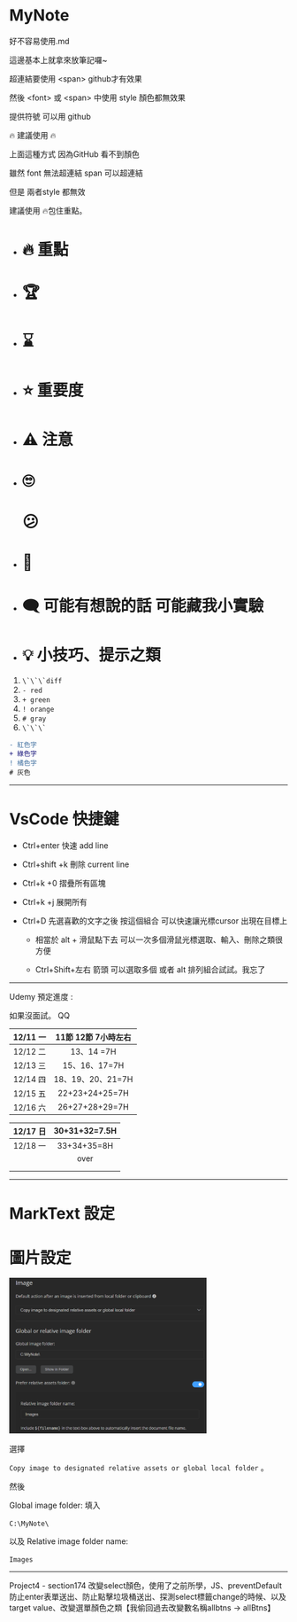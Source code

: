 # MyNote

好不容易使用.md

這邊基本上就拿來放筆記囉~

超連結要使用 \<span>  github才有效果

然後 \<font> 或 \<span> 中使用 style 顏色都無效果

提供符號 可以用 github

🔥 建議使用 🔥

上面這種方式 因為GitHub 看不到顏色

雖然 font 無法超連結 span 可以超連結

但是 兩者style 都無效

建議使用 🔥包住重點。

- # 🔥 重點

- # 🏆

- # ⌛

- # ⭐ 重要度

- # ⚠️ 注意

- # 🙄
  
  ### 
  
  # 😕

- # 🍉

- # 🗨 可能有想說的話 可能藏我小實驗

- # 💡 小技巧、提示之類
1. ``\`\`\`diff``
2. `- red`
3. `+ green`
4. `! orange`
5. `# gray`
6. `` \`\`\` ``

```diff
- 紅色字
+ 綠色字
! 橘色字
# 灰色
```

---

# VsCode 快捷鍵

- Ctrl+enter 快速 add line

- Ctrl+shift +k 刪除 current line

- Ctrl+k +0  摺疊所有區塊

- Ctrl+k +j   展開所有

- Ctrl+D 先選喜歡的文字之後 按這個組合 可以快速讓光標cursor 出現在目標上
  
  - 相當於 alt + 滑鼠點下去 可以一次多個滑鼠光標選取、輸入、刪除之類很方便
  
  - Ctrl+Shift+左右 箭頭 可以選取多個 或者 alt 排列組合試試。我忘了

---

Udemy 預定進度 :

如果沒面試。 QQ

| 12/11 一 | 11節 12節 7小時左右  |
|:-------:|:--------------:|
| 12/12 二 | 13、14 =7H      |
| 12/13 三 | 15、16、17=7H    |
| 12/14 四 | 18、19、20、21=7H |
| 12/15 五 | 22+23+24+25=7H |
| 12/16 六 | 26+27+28+29=7H |

| 12/17 日 | 30+31+32=7.5H |
|:-------:|:-------------:|
| 12/18 一 | 33+34+35=8H   |
|         | over          |
|         |               |
|         |               |

---

# MarkText 設定

# 圖片設定

<img src="Images/2023-12-13-17-14-05-image.png" title="" alt="" width="357">

選擇

`Copy image to designated relative assets or global local folder` 。

然後

Global image folder: 填入

`C:\MyNote\`

以及 Relative image folder name:

`Images`

---

Project4 - section174 改變select顏色，使用了之前所學，JS、preventDefault防止enter表單送出、防止點擊垃圾桶送出、探測select標籤change的時候、以及target value、改變選單顏色之類【我偷回過去改變數名稱allbtns -> allBtns】
